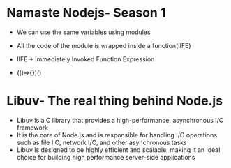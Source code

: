 # Namaste Nodejs- Season 1
- We can use the same variables using modules
- All the code of the module is wrapped inside a function(IIFE)

- IIFE-> Immediately Invoked Function Expression
- (()=>{})()

# Libuv- The real thing behind Node.js

- Libuv is a C library that provides a high-performance, asynchronous I/O framework
- It is the core of Node.js and is responsible for handling I/O operations such as file I
O, network I/O, and other asynchronous tasks
- Libuv is designed to be highly efficient and scalable, making it an ideal choice for building high
performance server-side applications
